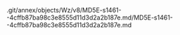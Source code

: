 .git/annex/objects/Wz/v8/MD5E-s1461--4cffb87ba98c3e8555d11d3d2a2b187e.md/MD5E-s1461--4cffb87ba98c3e8555d11d3d2a2b187e.md